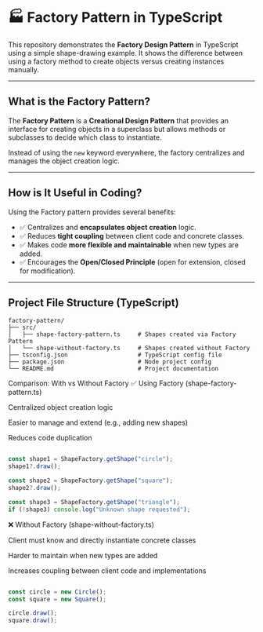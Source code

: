 # 🏭 Factory Pattern in TypeScript

This repository demonstrates the **Factory Design Pattern** in TypeScript using a simple shape-drawing example. It shows the difference between using a factory method to create objects versus creating instances manually.

---

## What is the Factory Pattern?

The **Factory Pattern** is a **Creational Design Pattern** that provides an interface for creating objects in a superclass but allows methods or subclasses to decide which class to instantiate.

Instead of using the `new` keyword everywhere, the factory centralizes and manages the object creation logic.

---

## How is It Useful in Coding?

Using the Factory pattern provides several benefits:

- ✅ Centralizes and **encapsulates object creation** logic.  
- ✅ Reduces **tight coupling** between client code and concrete classes.  
- ✅ Makes code **more flexible and maintainable** when new types are added.  
- ✅ Encourages the **Open/Closed Principle** (open for extension, closed for modification).  

---

## Project File Structure (TypeScript)

```vbnet
factory-pattern/
├── src/
│   ├── shape-factory-pattern.ts     # Shapes created via Factory Pattern
│   └── shape-without-factory.ts     # Shapes created without Factory
├── tsconfig.json                    # TypeScript config file
├── package.json                     # Node project config
└── README.md                        # Project documentation
```
Comparison: With vs Without Factory
✅ Using Factory (shape-factory-pattern.ts)

Centralized object creation logic

Easier to manage and extend (e.g., adding new shapes)

Reduces code duplication
```typescript

const shape1 = ShapeFactory.getShape("circle");
shape1?.draw();

const shape2 = ShapeFactory.getShape("square");
shape2?.draw();

const shape3 = ShapeFactory.getShape("triangle");
if (!shape3) console.log("Unknown shape requested");
```

❌ Without Factory (shape-without-factory.ts)

Client must know and directly instantiate concrete classes

Harder to maintain when new types are added

Increases coupling between client code and implementations

```typescript

const circle = new Circle();
const square = new Square();

circle.draw();
square.draw();
```
